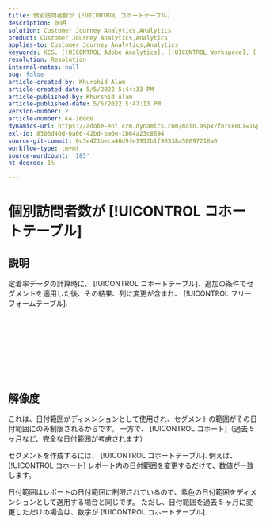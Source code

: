 ```yaml
---
title: 個別訪問者数が [!UICONTROL コホートテーブル]
description: 説明
solution: Customer Journey Analytics,Analytics
product: Customer Journey Analytics,Analytics
applies-to: Customer Journey Analytics,Analytics
keywords: KCS, [!UICONTROL Adobe Analytics], [!UICONTROL Workspace], [!UICONTROL コホート]
resolution: Resolution
internal-notes: null
bug: false
article-created-by: Khurshid Alam
article-created-date: 5/5/2022 5:44:33 PM
article-published-by: Khurshid Alam
article-published-date: 5/5/2022 5:47:13 PM
version-number: 2
article-number: KA-16800
dynamics-url: https://adobe-ent.crm.dynamics.com/main.aspx?forceUCI=1&pagetype=entityrecord&etn=knowledgearticle&id=7dc72e01-9bcc-ec11-a7b5-6045bd00dbbc
exl-id: 8506d40d-6a66-42bd-ba0e-1b64a23c8694
source-git-commit: 0c3e421beca46d9fe1952b1f98538a50697216a0
workflow-type: tm+mt
source-wordcount: '185'
ht-degree: 1%

---
```


# 個別訪問者数が [!UICONTROL コホートテーブル]

## 説明


定着率データの計算時に、 [!UICONTROL コホートテーブル]、追加の条件でセグメントを適用した後、その結果、列に変更が含まれ、 [!UICONTROL フリーフォームテーブル].
<br><br><br><br> <br><br> <br><br><br>

## 解像度


これは、日付範囲がディメンションとして使用され、セグメントの範囲がその日付範囲にのみ制限されるからです。 一方で、 [!UICONTROL コホート]（過去 5 ヶ月など、完全な日付範囲が考慮されます）

セグメントを作成するには、 [!UICONTROL コホートテーブル]. 例えば、 [!UICONTROL コホート] レポート内の日付範囲を変更するだけで、数値が一致します。

日付範囲はレポートの日付範囲に制限されているので、紫色の日付範囲をディメンションとして適用する場合と同じです。 ただし、日付範囲を過去 5 ヶ月に変更しただけの場合は、数字が [!UICONTROL コホートテーブル].
